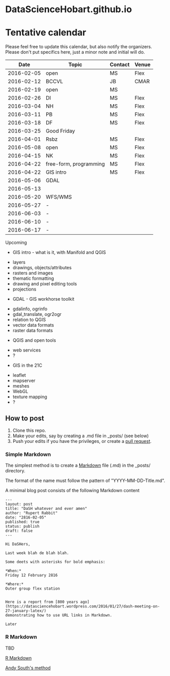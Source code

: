 # DataScienceHobart.github.io

# Tentative calendar 

Please feel free to update this calendar, but also notify the organizers. Please don't put specifics here, just a minor note and initial will do. 

<!-- writeLines(sprintf("%s |  -  |    |    | ", seq(as.Date("2016-04-15"), length = 10, by = "1 week"))) -->

Date       | Topic | Contact | Venue |
-----------|-------|---------|-------|
2016-02-05 | open  | MS      | Flex  |  
2016-02-12 | BCCVL | JB      | CMAR  |
2016-02-19 | open  | MS      |       |
2016-02-26 |  DI   | MS      | Flex  |
2016-03-04 |  NH   | MS      | Flex  |
2016-03-11 |  PB   | MS      | Flex  |
2016-03-18 |  DF   | MS      | Flex  |
2016-03-25 |  Good Friday |  |  |
2016-04-01 |  Rsbz | MS      | Flex  |
2016-05-08 | open  | MS      | Flex  |
2016-04-15 | NK    | MS      | Flex |
2016-04-22 | free-form, programming  | MS    | Flex    | 
2016-04-22 |  GIS intro  | MS   | Flex    | 
2016-05-06 |  GDAL |    |    | 
2016-05-13 |   |    |    | 
2016-05-20 |  WFS/WMS  |    |    | 
2016-05-27 |  -  |    |    | 
2016-06-03 |  -  |    |    | 
2016-06-10 |  -  |    |    | 
2016-06-17 |  -  |    |    | 

Upcoming

* GIS intro - what is it, with  Manifold and QGIS
 - layers
 - drawings, objects/attributes
 - rasters and images
 - thematic formatting
 - drawing and pixel editing tools
 - projections

* GDAL - GIS workhorse toolkit
 - gdalinfo, ogrinfo
 - gdal_translate, ogr2ogr
 - relation to QGIS
 - vector data formats
 - raster data formats

* QGIS and open tools

 - web services
 - ?

* GIS in the 21C
 - leaflet
 - mapserver
 - meshes
 - WebGL
 - texture mapping
 - ?
 

## How to post

1. Clone this repo. 
2. Make your edits, say by creating a .md file in _posts/ (see below)
3. Push your edits if you have the privileges, or create a [pull request](https://help.github.com/articles/creating-a-pull-request/). 

### Simple Markdown 

The simplest method is to create a [Markdown](https://daringfireball.net/projects/markdown/) file (.md) in the _posts/ directory. 

The format of the name must follow the pattern of "YYYY-MM-DD-Title.md". 

A minimal blog post consists of the following Markdown content

```
---
layout: post
title: "DaSH whatever and ever amen"
author: "Rupert Rabbit"
date: "2816-02-05"
published: true
status: publish
draft: false
---
 
Hi DaSHers, 

Last week blah de blah blah. 

Some deets with asterisks for bold emphasis: 

*When:*
Friday 12 February 2816

*Where:*
Outer group flex station


Here is a report from [800 years ago](https://datasciencehobart.wordpress.com/2016/01/27/dash-meeting-on-27-january-latex/) 
demonstrating how to use URL links in Markdown.  

Later
```
### R Markdown 

TBD

[R Markdown](rmarkdown.rstudio.com/)

[Andy South's method](http://andysouth.github.io/blog-setup/)


